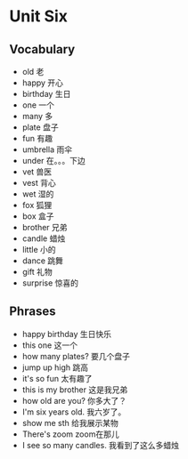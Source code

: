 # Unit Six

## Vocabulary
* old 老
* happy 开心
* birthday 生日
* one 一个
* many 多
* plate 盘子
* fun 有趣
* umbrella 雨伞
* under 在。。。下边
* vet 兽医
* vest 背心
* wet 湿的
* fox 狐狸
* box 盒子
* brother 兄弟
* candle 蜡烛
* little 小的
* dance 跳舞
* gift 礼物
* surprise 惊喜的

## Phrases
* happy birthday 生日快乐
* this one 这一个
* how many plates? 要几个盘子
* jump up high 跳高
* it's so fun 太有趣了
* this is my brother 这是我兄弟
* how old are you? 你多大了？
* I'm six years old. 我六岁了。
* show me sth 给我展示某物
* There's zoom zoom在那儿
* I see so many candles. 我看到了这么多蜡烛